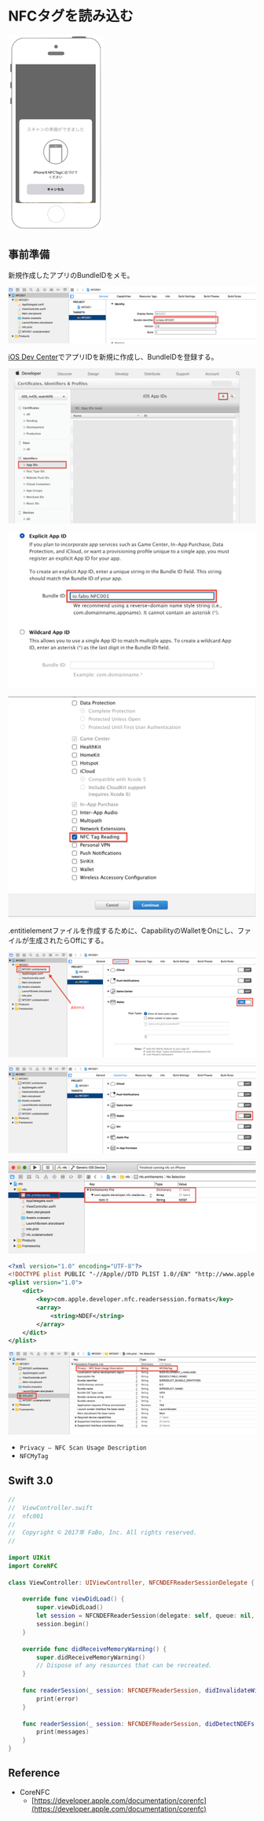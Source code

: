 # NFCタグを読み込む

![Preview nfc001](./img/nfc001.png)

## 事前準備

新規作成したアプリのBundleIDをメモ。

![nfc001_001](./img/nfc001_001.png)

[iOS Dev Center](https://developer.apple.com/account/ios/certificate/)でアプリIDを新規に作成し、BundleIDを登録する。

![nfc001_002](./img/nfc001_002.png)

![nfc001_003](./img/nfc001_003.png)

![nfc001_004](./img/nfc001_004.png)

.entitielementファイルを作成するために、CapabilityのWalletをOnにし、ファイルが生成されたらOffにする。

![nfc001_005](./img/nfc001_005.png)

![nfc001_006](./img/nfc001_006.png)

![nfc001_007](./img/nfc001_007.png)

```xml
<?xml version="1.0" encoding="UTF-8"?>
<!DOCTYPE plist PUBLIC "-//Apple//DTD PLIST 1.0//EN" "http://www.apple.com/DTDs/PropertyList-1.0.dtd">
<plist version="1.0">
    <dict>
        <key>com.apple.developer.nfc.readersession.formats</key>
        <array>
            <string>NDEF</string>
        </array>
    </dict>
</plist>
```

![nfc001_008](./img/nfc001_008.png)

* `Privacy – NFC Scan Usage Description`<br>
* `NFCMyTag`<br>

## Swift 3.0

```swift
//
//  ViewController.swift
//  nfc001
//
//  Copyright © 2017年 FaBo, Inc. All rights reserved.
//

import UIKit
import CoreNFC

class ViewController: UIViewController, NFCNDEFReaderSessionDelegate {

    override func viewDidLoad() {
        super.viewDidLoad()
        let session = NFCNDEFReaderSession(delegate: self, queue: nil, invalidateAfterFirstRead: true)
        session.begin()
    }

    override func didReceiveMemoryWarning() {
        super.didReceiveMemoryWarning()
        // Dispose of any resources that can be recreated.
    }
    
    func readerSession(_ session: NFCNDEFReaderSession, didInvalidateWithError error: Error) {
        print(error)
    }
    
    func readerSession(_ session: NFCNDEFReaderSession, didDetectNDEFs messages: [NFCNDEFMessage]) {
        print(messages)
    }
}
```

## Reference

* CoreNFC
	* [https://developer.apple.com/documentation/corenfc](https://developer.apple.com/documentation/corenfc)
